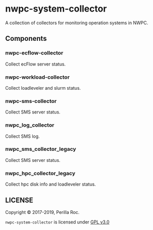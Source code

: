 # nwpc-system-collector

A collection of collectors for monitoring operation systems in NWPC.

## Components

### nwpc-ecflow-collector

Collect ecFlow server status.

### nwpc-workload-collector

Collect loadleveler and slurm status.

### nwpc-sms-collector

Collect SMS server status.

### nwpc_log_collector

Collect SMS log.

### nwpc_sms_collector_legacy

Collect SMS server status.

### nwpc_hpc_collector_legacy

Collect hpc disk info and loadleveler status.

## LICENSE

Copyright &copy; 2017-2019, Perilla Roc.

`nwpc-system-collector` is licensed under [GPL v3.0](LICENSE.md)